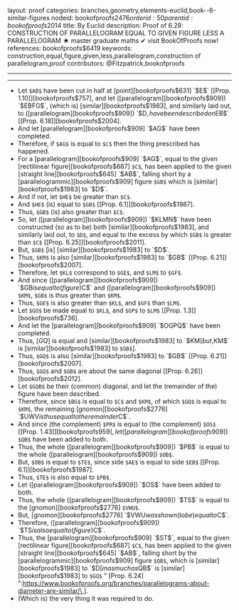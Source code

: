 layout: proof
categories: branches,geometry,elements-euclid,book--6-similar-figures
nodeid: bookofproofs$2476
orderid: 50
parentid: bookofproofs$2014
title: By Euclid
description:  Proof of 6.28: CONSTRUCTION OF PARALLELOGRAM EQUAL TO GIVEN FIGURE LESS A PARALLELOGRAM &#9733; master graduate maths &#10004; visit BookOfProofs now!
references: bookofproofs$6419
keywords: construction,equal,figure,given,less,parallelogram,construction of parallelogram,proof
contributors: @Fitzpatrick,bookofproofs


---


---



* Let `$AB$` have been cut in half at [point][bookofproofs$631] `$E$` [[Prop. 1.10]][bookofproofs$757], and let ([parallelogram][bookofproofs$909]) `$EBFG$`, (which is) [similar][bookofproofs$1983], and similarly laid out, to ([parallelogram][bookofproofs$909]) `$D$`, have been described on `$EB$` [[Prop. 6.18]][bookofproofs$2004].
* And let [parallelogram][bookofproofs$909] `$AG$` have been completed.
* Therefore, if `$AG$` is equal to `$C$` then the thing prescribed has happened.
* For a [parallelogram][bookofproofs$909] `$AG$`, equal to the given [rectilinear figure][bookofproofs$687] `$C$`, has been applied to the given [straight line][bookofproofs$645] `$AB$`, falling short by a [parallelogrammic][bookofproofs$909] figure `$GB$` which is [similar][bookofproofs$1983] to `$D$`.
* And if not, let `$HE$` be greater than `$C$`.
* And `$HE$` (is) equal to `$GB$` [[Prop. 6.1]][bookofproofs$1987].
* Thus, `$GB$` (is) also greater than `$C$`.
* So, let ([parallelogram][bookofproofs$909]) `$KLMN$` have been constructed (so as to be) both [similar][bookofproofs$1983], and similarly laid out, to `$D$`, and equal to the excess by which `$GB$` is greater than `$C$` [[Prop. 6.25]][bookofproofs$2011].
* But, `$GB$` [is] [similar][bookofproofs$1983] to `$D$`.
* Thus, `$KM$` is also [similar][bookofproofs$1983] to `$GB$` [[Prop. 6.21]][bookofproofs$2007].
* Therefore, let `$KL$` correspond to `$GE$`, and `$LM$` to `$GF$`.
* And since ([parallelogram][bookofproofs$909]) `$GB$` is equal to (figure) `$C$` and ([parallelogram][bookofproofs$909]) `$KM$`, `$GB$` is thus greater than `$KM$`.
* Thus, `$GE$` is also greater than `$KL$`, and `$GF$` than `$LM$`.
* Let `$GO$` be made equal to `$KL$`, and `$GP$` to `$LM$` [[Prop. 1.3]][bookofproofs$736].
* And let the [parallelogram][bookofproofs$909] `$OGPQ$` have been completed.
* Thus, [$GQ$] is equal and [similar][bookofproofs$1983] to `$KM$` [but, `$KM$` is [similar][bookofproofs$1983] to `$GB$`].
* Thus, `$GQ$` is also [similar][bookofproofs$1983] to `$GB$` [[Prop. 6.21]][bookofproofs$2007].
* Thus, `$GQ$` and `$GB$` are about the same diagonal [[Prop. 6.26]][bookofproofs$2012].
* Let `$GQB$` be their (common) diagonal, and let the (remainder of the) figure have been described.
* Therefore, since `$BG$` is equal to `$C$` and `$KM$`, of which `$GQ$` is equal to `$KM$`, the remaining [gnomon][bookofproofs$2776] `$UWV$` is thus equal to the remainder `$C$`.
* And since (the complement) `$PR$` is equal to (the complement) `$OS$` [[Prop. 1.43]][bookofproofs$959], let ([parallelogram][bookofproofs$909]) `$QB$` have been added to both.
* Thus, the whole ([parallelogram][bookofproofs$909]) `$PB$` is equal to the whole ([parallelogram][bookofproofs$909]) `$OB$`.
* But, `$OB$` is equal to `$TE$`, since side `$AE$` is equal to side `$EB$` [[Prop. 6.1]][bookofproofs$1987].
* Thus, `$TE$` is also equal to `$PB$`.
* Let ([parallelogram][bookofproofs$909]) `$OS$` have been added to both.
* Thus, the whole ([parallelogram][bookofproofs$909]) `$TS$` is equal to the [gnomon][bookofproofs$2776] `$VWU$`.
* But, [gnomon][bookofproofs$2776] `$VWU$` was shown (to be) equal to `$C$`.
* Therefore, ([parallelogram][bookofproofs$909]) `$TS$` is also equal to (figure) `$C$`.
* Thus, the [parallelogram][bookofproofs$909] `$ST$`, equal to the given [rectilinear figure][bookofproofs$687] `$C$`, has been applied to the given [straight line][bookofproofs$645] `$AB$`, falling short by the [parallelogrammic][bookofproofs$909] figure `$QB$`, which is [similar][bookofproofs$1983] to `$D$` [inasmuch as `$QB$` is [similar][bookofproofs$1983] to `$GQ$` " [Prop. 6.24] ":https://www.bookofproofs.org/branches/parallelograms-about-diameter-are-similar/\,].
* (Which is) the very thing it was required to do.

